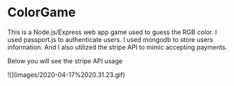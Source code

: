 # ColorGame
<p>This is a Node.js/Express web app game used to guess the RGB color. I used passport.js to authenticate users.
I used mongodb to store users information. And I also utilized the stripe API to mimic accepting payments. 
</p>

<p> Below you will see the stripe API usage </p>
![](images/2020-04-17%2020.31.23.gif)



